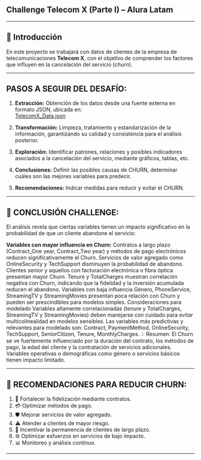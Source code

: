 ## Challenge Telecom X (Parte I) – Alura Latam

--------------------------------------------

## 📝 Introducción
En este proyecto se trabajará con datos de clientes de la empresa de telecomunicaciones **Telecom X**, con el objetivo de comprender los factores que influyen en la cancelación del servicio (*churn*).

----------------------

## PASOS A SEGUIR DEL DESAFÍO:

1. **Extracción:** Obtención de los datos desde una fuente externa en formato JSON, ubicada en:  
   [TelecomX_Data.json](https://raw.githubusercontent.com/alura-cursos/challenge2-data-science-LATAM/main/TelecomX_Data.json)
   
2. **Transformación:** Limpieza, tratamiento y estandarización de la información, garantizando su calidad y consistencia para el análisis posterior.

3. **Exploración:** Identificar patrones, relaciones y posibles indicadores asociados a la cancelación del servicio, mediante gráficos, tablas, etc.

4. **Conclusiones:** Definir las posibles causas de CHURN, determinar cuáles son las mejores variables para predecir.
   
5. **Recomendaciones:** Indicar medidas para reducir y evitar el CHURN.

----------------------------------------

## 📝 CONCLUSIÓN CHALLENGE:
El análisis revela que ciertas variables tienen un impacto significativo en la probabilidad de que un cliente abandone el servicio:

**Variables con mayor influencia en Churn:**
Contratos a largo plazo (Contract_One year, Contract_Two year) y métodos de pago electrónicos reducen significativamente el Churn.
Servicios de valor agregado como OnlineSecurity y TechSupport disminuyen la probabilidad de abandono.
Clientes senior y aquellos con facturación electrónica o fibra óptica presentan mayor Churn.
Tenure y TotalCharges muestran correlación negativa con Churn, indicando que la fidelidad y la inversión acumulada reducen el abandono.
Variables con baja influencia
Género, PhoneService, StreamingTV y StreamingMovies presentan poca relación con Churn y pueden ser prescindibles para modelos simples.
Consideraciones para modelado
Variables altamente correlacionadas (tenure y TotalCharges, StreamingTV y StreamingMovies) deben manejarse con cuidado para evitar multicolinealidad en modelos sensibles.
Las variables más predictivas y relevantes para modelado son: Contract, PaymentMethod, OnlineSecurity, TechSupport, SeniorCitizen, Tenure, MonthlyCharges.
💡 Resumen:
El Churn se ve fuertemente influenciado por la duración del contrato, los métodos de pago, la edad del cliente y la contratación de servicios adicionales. Variables operativas o demográficas como género o servicios básicos tienen impacto limitado.

----------------------------------

## 🌟 RECOMENDACIONES PARA REDUCIR CHURN:

1. 📝 Fortalecer la fidelización mediante contratos.
2. 💳 Optimizar métodos de pago.
3. 🛡 Mejorar servicios de valor agregado.
4. ⚠ Atender a clientes de mayor riesgo.
5. 🎁 Incentivar la permanencia de clientes de largo plazo.
6. ⚙ Optimizar esfuerzos en servicios de bajo impacto.
7. 📊 Monitoreo y análisis continuo.

--------------------------

